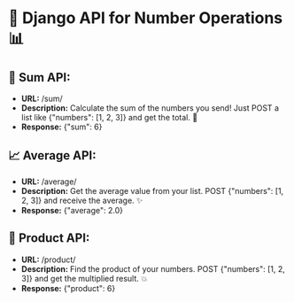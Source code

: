# 🚀 Django API for Number Operations 📊

## 🔢 Sum API:

- **URL:** /sum/
- **Description:** Calculate the sum of the numbers you send! Just POST a list like {"numbers": [1, 2, 3]} and get the total. 💯
- **Response:** {"sum": 6}

## 📈 Average API:

- **URL:** /average/
- **Description:** Get the average value from your list. POST {"numbers": [1, 2, 3]} and receive the average. ✨
- **Response:** {"average": 2.0}


## 🔢 Product API:

- **URL:** /product/
- **Description:** Find the product of your numbers. POST {"numbers": [1, 2, 3]} and get the multiplied result. 💥
- **Response:** {"product": 6}
